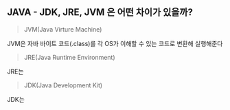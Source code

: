 ## JAVA - JDK, JRE, JVM 은 어떤 차이가 있을까?





> JVM(Java Virture Machine)

JVM은 자바 바이트 코드(.class)를 각 OS가 이해할 수 있는 코드로 변환해 실행해준다



> JRE(Java Runtime Environment)

JRE는 



> JDK(Java Development Kit)

JDK는 

